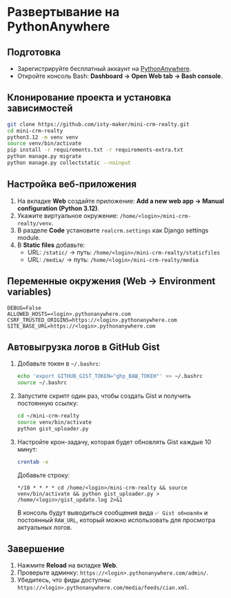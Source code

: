 # Развертывание на PythonAnywhere

## Подготовка
- Зарегистрируйте бесплатный аккаунт на [PythonAnywhere](https://www.pythonanywhere.com/).
- Откройте консоль Bash: **Dashboard → Open Web tab → Bash console**.

## Клонирование проекта и установка зависимостей
```bash
git clone https://github.com/isty-maker/mini-crm-realty.git
cd mini-crm-realty
python3.12 -m venv venv
source venv/bin/activate
pip install -r requirements.txt -r requirements-extra.txt
python manage.py migrate
python manage.py collectstatic --noinput
```

## Настройка веб-приложения
1. На вкладке **Web** создайте приложение: **Add a new web app → Manual configuration (Python 3.12)**.
2. Укажите виртуальное окружение: `/home/<login>/mini-crm-realty/venv`.
3. В разделе **Code** установите `realcrm.settings` как Django settings module.
4. В **Static files** добавьте:
   - URL: `/static/` → путь: `/home/<login>/mini-crm-realty/staticfiles`
   - URL: `/media/` → путь: `/home/<login>/mini-crm-realty/media`

## Переменные окружения (Web → Environment variables)
```
DEBUG=False
ALLOWED_HOSTS=<login>.pythonanywhere.com
CSRF_TRUSTED_ORIGINS=https://<login>.pythonanywhere.com
SITE_BASE_URL=https://<login>.pythonanywhere.com
```

## Автовыгрузка логов в GitHub Gist
1. Добавьте токен в `~/.bashrc`:
   ```bash
   echo 'export GITHUB_GIST_TOKEN="ghp_ВАШ_ТОКЕН"' >> ~/.bashrc
   source ~/.bashrc
   ```
2. Запустите скрипт один раз, чтобы создать Gist и получить постоянную ссылку:
   ```bash
   cd ~/mini-crm-realty
   source venv/bin/activate
   python gist_uploader.py
   ```
3. Настройте крон-задачу, которая будет обновлять Gist каждые 10 минут:
   ```bash
   crontab -e
   ```
   Добавьте строку:
   ```
   */10 * * * * cd /home/<login>/mini-crm-realty && source venv/bin/activate && python gist_uploader.py > /home/<login>/gist_update.log 2>&1
   ```
   В консоль будут выводиться сообщения вида `✅ Gist обновлён` и постоянный `RAW_URL`, который можно использовать для просмотра актуальных логов.

## Завершение
1. Нажмите **Reload** на вкладке **Web**.
2. Проверьте админку: `https://<login>.pythonanywhere.com/admin/`.
3. Убедитесь, что фиды доступны: `https://<login>.pythonanywhere.com/media/feeds/cian.xml`.
